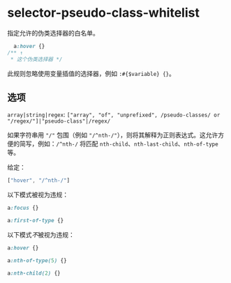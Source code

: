 # selector-pseudo-class-whitelist

指定允许的伪类选择器的白名单。

```css
  a:hover {}
/** ↑
 * 这个伪类选择器 */
```

此规则忽略使用变量插值的选择器，例如 `:#{$variable} {}`。

## 选项

`array|string|regex`: `["array", "of", "unprefixed", /pseudo-classes/ or "/regex/"]|"pseudo-class"|/regex/`

如果字符串用 `"/"` 包围（例如 `"/^nth-/"`），则将其解释为正则表达式。这允许方便的简写，例如：`/^nth-/` 将匹配 `nth-child`、`nth-last-child`、`nth-of-type` 等。

给定：

```js
["hover", "/^nth-/"]
```

以下模式被视为违规：

```css
a:focus {}
```

```css
a:first-of-type {}
```

以下模式*不*被视为违规：

```css
a:hover {}
```

```css
a:nth-of-type(5) {}
```

```css
a:nth-child(2) {}
```
